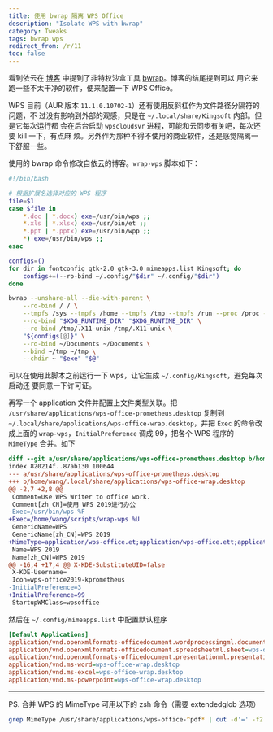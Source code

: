 ```yaml
---
title: 使用 bwrap 隔离 WPS Office
description: "Isolate WPS with bwrap"
category: Tweaks
tags: bwrap wps
redirect_from: /r/11
toc: false
---
```


看到依云在 [博客][lilyblog] 中提到了非特权沙盒工具 [bwrap][]。博客的结尾提到可以
用它来跑一些不太干净的软件，便来配置一下 WPS Office。

WPS 目前（AUR 版本 `11.1.0.10702-1`）还有使用反斜杠作为文件路径分隔符的问题，不
过没有影响到外部的观感，只是在 `~/.local/share/Kingsoft` 内部。但是它每次运行都
会在后台启动 `wpscloudsvr` 进程，可能和云同步有关吧，每次还要 kill 一下，有点麻
烦。另外作为那种不得不使用的商业软件，还是感觉隔离一下舒服一些。

使用的 bwrap 命令修改自依云的博客。`wrap-wps` 脚本如下：
```sh
#!/bin/bash

# 根据扩展名选择对应的 WPS 程序
file=$1
case $file in
    *.doc | *.docx) exe=/usr/bin/wps ;;
    *.xls | *.xlsx) exe=/usr/bin/et ;;
    *.ppt | *.pptx) exe=/usr/bin/wpp ;;
    *) exe=/usr/bin/wps ;;
esac

configs=()
for dir in fontconfig gtk-2.0 gtk-3.0 mimeapps.list Kingsoft; do
    configs+=(--ro-bind ~/.config/"$dir" ~/.config/"$dir")
done

bwrap --unshare-all --die-with-parent \
    --ro-bind / / \
    --tmpfs /sys --tmpfs /home --tmpfs /tmp --tmpfs /run --proc /proc --dev /dev \
    --ro-bind "$XDG_RUNTIME_DIR" "$XDG_RUNTIME_DIR" \
    --ro-bind /tmp/.X11-unix /tmp/.X11-unix \
    "${configs[@]}" \
    --ro-bind ~/Documents ~/Documents \
    --bind ~/tmp ~/tmp \
    --chdir ~ "$exe" "$@"
```

可以在使用此脚本之前运行一下 wps，让它生成 `~/.config/Kingsoft`，避免每次启动还
要同意一下许可证。

再写一个 application 文件并配置上文件类型关联。把
`/usr/share/applications/wps-office-prometheus.desktop` 复制到
`~/.local/share/applications/wps-office-wrap.desktop`，并把 `Exec` 的命令改
成上面的 `wrap-wps`，`InitialPreference` 调成 99，把各个 WPS 程序的 `MimeType`
合并。如下

```diff
diff --git a/usr/share/applications/wps-office-prometheus.desktop b/home/wang/.local/share/applications/wps-office-wrap.desktop
index 820214f..87ab130 100644
--- a/usr/share/applications/wps-office-prometheus.desktop
+++ b/home/wang/.local/share/applications/wps-office-wrap.desktop
@@ -2,7 +2,8 @@
 Comment=Use WPS Writer to office work.
 Comment[zh_CN]=使用 WPS 2019进行办公
-Exec=/usr/bin/wps %F
+Exec=/home/wang/scripts/wrap-wps %U
 GenericName=WPS
 GenericName[zh_CN]=WPS 2019
+MimeType=application/wps-office.et;application/wps-office.ett;application/wps-office.ets;application/wps-office.eto;application/wps-office.xls;application/wps-office.xlt;application/vnd.ms-excel;application/msexcel;application/x-msexcel;application/wps-office.xlsx;application/wps-office.xltx;application/vnd.openxmlformats-officedocument.spreadsheetml.sheet;application/wps-office.uos;application/wps-office.dps;application/wps-office.dpt;application/wps-office.dpss;application/wps-office.dpso;application/wps-office.ppt;application/wps-office.pot;application/vnd.ms-powerpoint;application/vnd.mspowerpoint;application/mspowerpoint;application/powerpoint;application/x-mspowerpoint;application/wps-office.pptx;application/wps-office.potx;application/vnd.openxmlformats-officedocument.presentationml.presentation;application/vnd.openxmlformats-officedocument.presentationml.slideshow;application/wps-office.uop;application/wps-office.wps;application/wps-office.wpt;application/wps-office.wpso;application/wps-office.wpss;application/wps-office.doc;application/wps-office.dot;application/vnd.ms-word;application/msword;application/x-msword;application/msword-template;application/wps-office.docx;application/wps-office.dotx;application/rtf;application/vnd.ms-word.document.macroEnabled.12;application/vnd.openxmlformats-officedocument.wordprocessingml.document;x-scheme-handler/ksoqing;x-scheme-handler/ksowps;x-scheme-handler/ksowpp;x-scheme-handler/ksoet;x-scheme-handler/ksowpscloudsvr;x-scheme-handler/ksowebstartupwps;x-scheme-handler/ksowebstartupet;x-scheme-handler/ksowebstartupwpp;application/wps-office.uot;
 Name=WPS 2019
 Name[zh_CN]=WPS 2019
@@ -16,4 +17,4 @@ X-KDE-SubstituteUID=false
 X-KDE-Username=
 Icon=wps-office2019-kprometheus
-InitialPreference=3
+InitialPreference=99
 StartupWMClass=wpsoffice
```

然后在 `~/.config/mimeapps.list` 中配置默认程序
```ini
[Default Applications]
application/vnd.openxmlformats-officedocument.wordprocessingml.document=wps-office-wrap.desktop
application/vnd.openxmlformats-officedocument.spreadsheetml.sheet=wps-office-wrap.desktop
application/vnd.openxmlformats-officedocument.presentationml.presentation=wps-office-wrap.desktop
application/vnd.ms-word=wps-office-wrap.desktop
application/vnd.ms-excel=wps-office-wrap.desktop
application/vnd.ms-powerpoint=wps-office-wrap.desktop
```

---

PS. 合并 WPS 的 MimeType 可用以下的 zsh 命令（需要 extendedglob 选项）
```zsh
grep MimeType /usr/share/applications/wps-office-^pdf* | cut -d'=' -f2 | paste -sd ''
```

[lilyblog]: https://blog.lilydjwg.me/2021/8/12/using-bwrap.215869.html
[bwrap]: https://github.com/containers/bubblewrap
